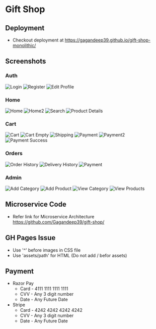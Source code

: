 # Gift Shop

## Deployment

- Checkout deployment at <https://gagandeep39.github.io/gift-shop-monolithic/>

## Screenshots

### Auth

![Login](./screenshots/login.png)
![Register](./screenshots/register.png)
![Edit Profile](./screenshots/edit_profile.png)

### Home

![Home](./screenshots/home.png)
![Home2](./screenshots/home2.png)
![Search](./screenshots/search.png)
![Product Details](./screenshots/product_details.png)

### Cart

![Cart](./screenshots/cart.png)
![Cart Empty](./screenshots/empty_cart.png)
![Shipping](./screenshots/shipping.png)
![Payment](./screenshots/payment.png)
![Payment2](./screenshots/razorpay.png)
![Payment Success](./screenshots/payment_success.png)

### Orders

![Order History](./screenshots/order_history.png)
![Delivery History](./screenshots/delivery_history.png)
![Payment](./screenshots/payment.png)

### Admin

![Add Category](./screenshots/add_category.png)
![Add Product](./screenshots/add_product.png)
![View Category](./screenshots/admin_category.png)
![View Products](./screenshots/admin_product.png)

## Microservice Code

- Refer link for Microservice Architecture <https://github.com/Gagandeep39/gift-shop/>

## GH Pages Issue

- Use '^' before images in CSS file
- Use 'assets/path' for HTML (Do not add / befor assets)

## Payment

- Razor Pay
  - Card - 4111 1111 1111 1111
  - CVV - Any 3 digit number
  - Date - Any Future Date
- Stripe
  - Card - 4242 4242 4242 4242
  - CVV - Any 3 digit number
  - Date - Any Future Date

